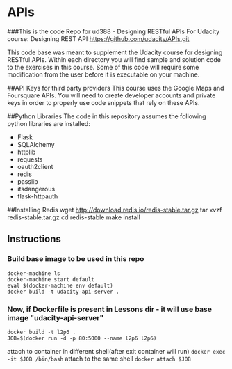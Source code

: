 # APIs
###This is the code Repo for ud388 - Designing RESTful APIs
For Udacity course:
Designing REST API
https://github.com/udacity/APIs.git

This code base was meant to supplement the Udacity course for designing RESTful APIs.  Within each directory you will find sample and solution code to the exercises in this course.  Some of this code will require some modification from the user before it is executable on your machine.

##API Keys for third party providers
This course uses the Google Maps and Foursquare APIs. You will need to create developer accounts and private keys in order to properly use code snippets that rely on these APIs.

##Python Libraries
The code in this repository assumes the following python libraries are installed:
* Flask
* SQLAlchemy
* httplib
* requests
* oauth2client
* redis
* passlib
* itsdangerous
* flask-httpauth

##Installing Redis
      wget http://download.redis.io/redis-stable.tar.gz
      tar xvzf redis-stable.tar.gz
      cd redis-stable
      make install




## Instructions
### Build base image to be used in this repo
```
docker-machine ls
docker-machine start default
eval $(docker-machine env default)
docker build -t udacity-api-server .
```

### Now, if Dockerfile is present in Lessons dir - it will use base image "udacity-api-server"


```shell
docker build -t l2p6 .
JOB=$(docker run -d -p 80:5000 --name l2p6 l2p6)
```
attach to container in different shell(after exit container will run)
`docker exec -it $JOB /bin/bash`
attach to the same shell
`docker attach $JOB`


